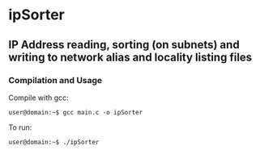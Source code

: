 # ipSorter
## IP Address reading, sorting (on subnets) and writing to network alias and locality listing files

### Compilation and Usage

Compile with gcc:
```
user@domain:~$ gcc main.c -o ipSorter
```

To run:
```
user@domain:~$ ./ipSorter
```

